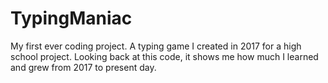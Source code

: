 # TypingManiac

My first ever coding project. A typing game I created in 2017 for a high school project. 
Looking back at this code, it shows me how much I learned and grew from 2017 to present day. 
